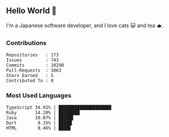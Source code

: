 ## Hello World 👋

I'm a Japanese software developer, and I love cats 😺 and tea 🫖.

### Contributions

    Repositories   : 173
    Issues         : 743
    Commits        : 10290
    Pull-Requests  : 1063
    Stars Earned   : 5
    Contributed To : 0

### Most Used Languages

    TypeScript 34.91% | ████████████████████
    Ruby       14.20% | ████████
    Java       10.07% | █████▌
    Dart        9.35% | █████
    HTML        8.46% | ████▌
